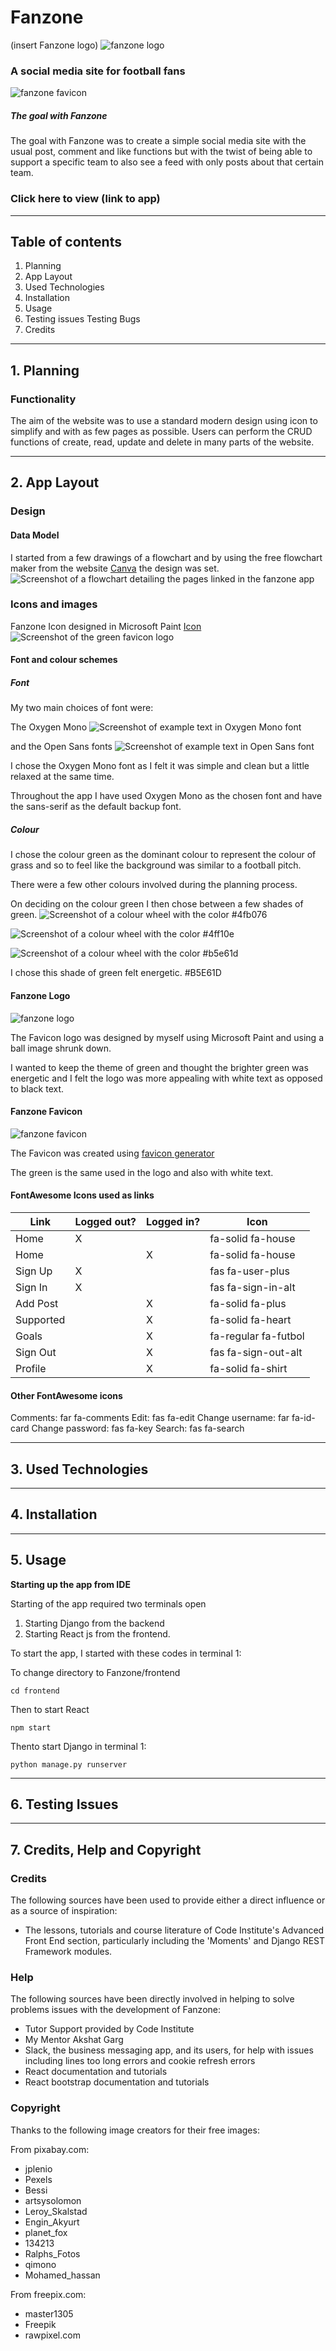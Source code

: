 # Fanzone
(insert Fanzone logo)
![fanzone logo](./frontend/src/assets/logo.png)

### A social media site for football fans
![fanzone favicon](./frontend/public/favicon-16x16.png)


##### The goal with Fanzone
The goal with Fanzone was to create a simple social media site with the usual
post, comment and like functions but with the twist of being able to support a
specific team to also see a feed with only posts about that certain team.

### Click here to view (link to app)
------

## Table of contents

1. Planning
2. App Layout
3. Used Technologies
4. Installation
5. Usage
6. Testing issues
   Testing
   Bugs
7. Credits

-----

## 1. Planning

### Functionality

The aim of the website was to use a standard modern design using icon to
simplify and with as few pages as possible.
Users can perform the CRUD functions of create, read, update and delete in many
parts of the website.


-----
## 2. App Layout

### Design




#### Data Model

I started from a few drawings of a flowchart and by using the free flowchart
maker from the website [Canva](https://www.canva.com/online-whiteboard/flowcharts/)
the design was set.
![Screenshot of a flowchart detailing the pages linked in the fanzone app](/readme-images/Fanzone%20Flowchart.png)

### Icons and images

Fanzone Icon designed in Microsoft Paint
[Icon]()
![Screenshot of the green favicon logo](/readme-images/logo.jpg)

#### Font and colour schemes

##### Font

My two main choices of font were:

The Oxygen Mono
![Screenshot of example text in Oxygen Mono font](/readme-images/font-oxygen-mono.jpg)

and the Open Sans fonts
![Screenshot of example text in Open Sans font](/readme-images/font-open-sans.jpg)

I chose the Oxygen Mono font as I felt it was simple and clean but a little
relaxed at the same time.

Throughout the app I have used Oxygen Mono as the chosen font and have the
sans-serif as the default backup font.


##### Colour

I chose the colour green as the dominant colour to represent the colour of grass
and so to feel like the background was similar to a football pitch.

There were a few other colours involved during the planning process.

On deciding on the colour green I then chose between a few shades of green.
![Screenshot of a colour wheel with the color #4fb076](/readme-images/color-4fb076.jpg)

![Screenshot of a colour wheel with the color #4ff10e](/readme-images/color-4ff10e.jpg)

![Screenshot of a colour wheel with the color #b5e61d](/readme-images/color-b5e61d.jpg)

I chose this shade of green felt energetic. #B5E61D

#### Fanzone Logo

![fanzone logo](./frontend/src/assets/logo.png)

The Favicon logo was designed by myself using Microsoft Paint and using a
ball image shrunk down.

I wanted to keep the theme of green and thought the brighter green was energetic
and I felt the logo was more appealing with white text as opposed to black text.


#### Fanzone Favicon

![fanzone favicon](./frontend/public/favicon-16x16.png)

The Favicon was created using [favicon generator](https://favicon.io/favicon-generator/)

The green is the same used in the logo and also with white text.


#### FontAwesome Icons used as links

| Link      | Logged out? | Logged in? | Icon                 |
| --------- | ----------- | ---------- | -------------------- |
| Home      |      X      |            | fa-solid fa-house    |
| Home      |             |     X      | fa-solid fa-house    |
| Sign Up   |      X      |            | fas fa-user-plus     |
| Sign In   |      X      |            | fas fa-sign-in-alt   |
| Add Post  |             |     X      | fa-solid fa-plus     |
| Supported |             |     X      | fa-solid fa-heart    |
| Goals     |             |     X      | fa-regular fa-futbol |
| Sign Out  |             |     X      | fas fa-sign-out-alt  |
| Profile   |             |     X      | fa-solid fa-shirt    |


#### Other FontAwesome icons

Comments: far fa-comments
Edit: fas fa-edit
Change username: far fa-id-card
Change password: fas fa-key
Search: fas fa-search

-----
## 3. Used Technologies



-----
## 4. Installation



-----
## 5. Usage

**Starting up the app from IDE**

Starting of the app required two terminals open
1. Starting Django from the backend
2. Starting React js from the frontend.

To start the app, I started with these codes in terminal 1:

To change directory to Fanzone/frontend
```
cd frontend
```

Then to start React
```
npm start
```

Thento start Django in terminal 1:
```
python manage.py runserver
```

-----
## 6. Testing Issues



-----
## 7. Credits, Help and Copyright

### Credits

The following sources have been used to provide either a direct influence or
as a source of inspiration:
- The lessons, tutorials and course literature of Code Institute's Advanced
  Front End section, particularly including the 'Moments' and Django REST
  Framework modules.


### Help

The following sources have been directly involved in helping to solve problems
issues with the development of Fanzone:
- Tutor Support provided by Code Institute
- My Mentor Akshat Garg
- Slack, the business messaging app, and its users, for help with issues
  including lines too long errors and cookie refresh errors
- React documentation and tutorials
- React bootstrap documentation and tutorials

### Copyright

Thanks to the following image creators for their free images:

From pixabay.com:
- jplenio
- Pexels
- Bessi
- artsysolomon
- Leroy_Skalstad
- Engin_Akyurt
- planet_fox
- 134213
- Ralphs_Fotos
- qimono
- Mohamed_hassan

From freepix.com:

- master1305
- Freepik
- rawpixel.com
## 

